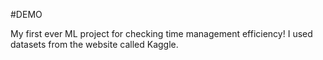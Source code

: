 #DEMO

My first ever ML project for checking time management efficiency!
I used datasets from the website called Kaggle.
